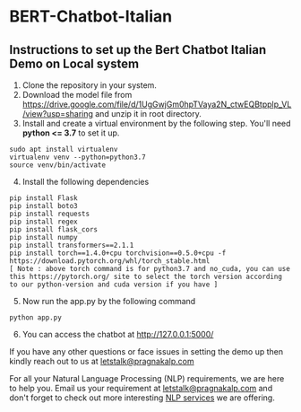 # BERT-Chatbot-Italian

## Instructions to set up the Bert Chatbot Italian Demo on Local system

1. Clone the repository in your system.
2. Download the model file from https://drive.google.com/file/d/1UgGwjGm0hpTVaya2N_ctwEQBtpplp_VL/view?usp=sharing and unzip it in root directory.
3. Install and create a virtual environment by the following step. You'll need <b>python <= 3.7</b> to set it up.
```shell
sudo apt install virtualenv
virtualenv venv --python=python3.7
source venv/bin/activate
```
4. Install the following dependencies
```shell
pip install Flask
pip install boto3
pip install requests
pip install regex
pip install flask_cors
pip install numpy
pip install transformers==2.1.1
pip install torch==1.4.0+cpu torchvision==0.5.0+cpu -f https://download.pytorch.org/whl/torch_stable.html
[ Note : above torch command is for python3.7 and no_cuda, you can use this https://pytorch.org/ site to select the torch version according to our python-version and cuda version if you have ]
```
5. Now run the app.py by the following command 
```shell
python app.py
```
6. You can access the chatbot at  http://127.0.0.1:5000/ 

If you have any other questions or face issues in setting the demo up then kindly reach out to us at letstalk@pragnakalp.com 

For all your Natural Language Processing (NLP) requirements, we are here to help you. Email us your requirement at letstalk@pragnakalp.com and don't forget to check out more interesting <a href="https://www.pragnakalp.com/services/natural-language-processing-services/" target="_blank">NLP services</a> we are offering. 